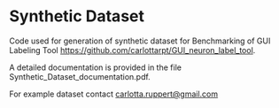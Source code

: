 # Synthetic Dataset

Code used for generation of synthetic dataset for Benchmarking of GUI Labeling Tool https://github.com/carlottarpt/GUI_neuron_label_tool.

A detailed documentation is provided in the file Synthetic_Dataset_documentation.pdf.

For example dataset contact carlotta.ruppert@gmail.com
